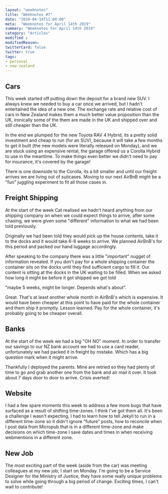 ```yaml
---
layout: "weeknotes"
title: "Weeknotes #7"
date: "2019-04-14T11:00:00"
meta:  "Weeknotes for April 14th 2019"
summary: "Weeknotes for April 14th 2019"
category: "Articles"
modified :
modifiedReason:
twitterCard: false
twitter: true
tags:
- personal
- new-zealand
---
```

## Cars

This week started off putting down the deposit for a brand new SUV. I always knew we needed to buy a car once we arrived, but I hadn't entertained the idea of a new one. The exchange rate and relative cost of cars in New Zealand makes them a much better value proposition than the UK, ironically some of the them are made in the UK and shipped over and still cheaper than the UK.

In the end we plumped for the new Toyota RAV 4 Hybrid, its a pretty solid investment and cheap to run (for an SUV), because it will take a few months to get it built (the new models were literally released on Monday), and we are stuck using an expensive rental, the garage offered us a Corolla Hybrid to use in the meantime. To make things even better we didn't need to pay for insurance, it's covered by the garage!

There is one downside to the Corolla, its a bit smaller and until our freight arrives we are living out of suitcases. Moving to our next AirBnB might be a "fun" juggling experiment to fit all those cases in.

## Freight Shipping

At the start of the week Cat realised we hadn't heard anything from our shipping company on when we could expect things to arrive, after some chasing, we were given some "different" information to what we had been told previously.

Originally we had been told they would pick up the house contents, take it to the docks and it would take 6-8 weeks to arrive. We planned AirBnB's for this period and packed our hand luggage accordingly.

After speaking to the company there was a little "important" nugget of information revealed. If you don't pay for a whole shipping container the container sits on the docks until they find sufficient cargo to fill it. Our content is sitting at the docks in the UK waiting to be filled. When we asked how long it might be before it got shipped we got told

"maybe 5 weeks, might be longer. Depends what's about".

Great. That's at least  another whole month in AirBnB's which is expensive. It would have been cheaper at this point to have paid for the whole container and them ship it promptly. Lesson learned. Pay for the whole container, it's probably going to be cheaper overall.

## Banks

At the start of the week we had a big "OH NO" moment. In order to transfer our savings to our NZ bank account we had to use a card reader, unfortunately we had packed it in freight by mistake. Which has a big question mark when it might arrive.

Thankfully I deployed the parents. Mine are retried so they had plenty of time to go and grab another one from the bank and air mail it over. It took about 7 days door to door to arrive. Crisis averted!

## Website

I had a few spare moments this week to address a few more bugs that have surfaced as a result of shifting time-zones. I think I've got them all. It's been a challenge I wasn't expecting, I had to learn how to tell Jekyll to run in a different time-zone so it didn't ignore "future" posts, how to reconcile when I post data from Micropub that is in a different time-zone and make decisions on which time-zone I save dates and times in when receiving webmentions in a different zone.

## New Job

The most exciting part of the week (aside from the car) was meeting colleagues at my new job; I start on Monday. I'm going to be a Service Designer for the Ministry of Justice, they have some really unique problems to solve while going through a big period of change. Exciting times, I can't wait to contribute!



